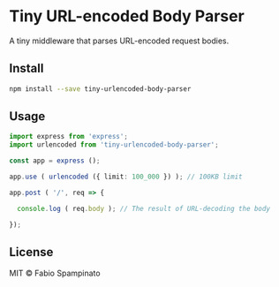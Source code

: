 # Tiny URL-encoded Body Parser

A tiny middleware that parses URL-encoded request bodies.

## Install

```sh
npm install --save tiny-urlencoded-body-parser
```

## Usage

```ts
import express from 'express';
import urlencoded from 'tiny-urlencoded-body-parser';

const app = express ();

app.use ( urlencoded ({ limit: 100_000 }) ); // 100KB limit

app.post ( '/', req => {

  console.log ( req.body ); // The result of URL-decoding the body

});
```

## License

MIT © Fabio Spampinato
